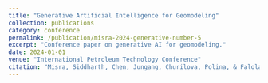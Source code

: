 ```yaml
---
title: "Generative Artificial Intelligence for Geomodeling"
collection: publications
category: conference
permalink: /publication/misra-2024-generative-number-5
excerpt: "Conference paper on generative AI for geomodeling."
date: 2024-01-01
venue: "International Petroleum Technology Conference"
citation: "Misra, Siddharth, Chen, Jungang, Churilova, Polina, & Falola, Yusuf. (2024). Generative Artificial Intelligence for Geomodeling. International Petroleum Technology Conference."
---
```

